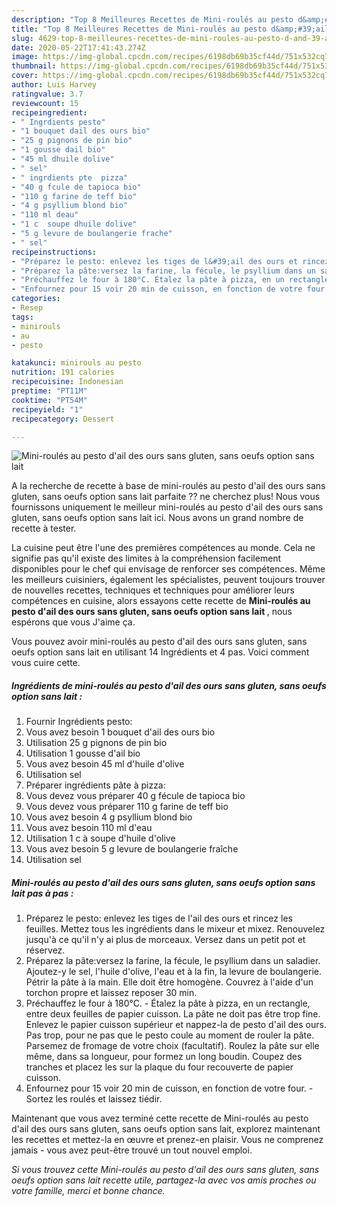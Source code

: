```yaml
---
description: "Top 8 Meilleures Recettes de Mini-roulés au pesto d&amp;#39;ail des ours  sans gluten, sans oeufs option sans lait"
title: "Top 8 Meilleures Recettes de Mini-roulés au pesto d&amp;#39;ail des ours  sans gluten, sans oeufs option sans lait"
slug: 4629-top-8-meilleures-recettes-de-mini-roules-au-pesto-d-and-39-ail-des-ours-sans-gluten-sans-oeufs-option-sans-lait
date: 2020-05-22T17:41:43.274Z
image: https://img-global.cpcdn.com/recipes/6198db69b35cf44d/751x532cq70/mini-roules-au-pesto-dail-des-ours-sans-gluten-sans-oeufs-option-sans-lait-photo-principale-de-la-recette.jpg
thumbnail: https://img-global.cpcdn.com/recipes/6198db69b35cf44d/751x532cq70/mini-roules-au-pesto-dail-des-ours-sans-gluten-sans-oeufs-option-sans-lait-photo-principale-de-la-recette.jpg
cover: https://img-global.cpcdn.com/recipes/6198db69b35cf44d/751x532cq70/mini-roules-au-pesto-dail-des-ours-sans-gluten-sans-oeufs-option-sans-lait-photo-principale-de-la-recette.jpg
author: Luis Harvey
ratingvalue: 3.7
reviewcount: 15
recipeingredient:
- " Ingrdients pesto"
- "1 bouquet dail des ours bio"
- "25 g pignons de pin bio"
- "1 gousse dail bio"
- "45 ml dhuile dolive"
- " sel"
- " ingrdients pte  pizza"
- "40 g fcule de tapioca bio"
- "110 g farine de teff bio"
- "4 g psyllium blond bio"
- "110 ml deau"
- "1 c  soupe dhuile dolive"
- "5 g levure de boulangerie frache"
- " sel"
recipeinstructions:
- "Préparez le pesto: enlevez les tiges de l&#39;ail des ours et rincez les feuilles. Mettez tous les ingrédients dans le mixeur et mixez. Renouvelez jusqu&#39;à ce qu&#39;il n&#39;y ai plus de morceaux. Versez dans un petit pot et réservez."
- "Préparez la pâte:versez la farine, la fécule, le psyllium dans un saladier. Ajoutez-y le sel, l&#39;huile d&#39;olive, l&#39;eau et à la fin, la levure de boulangerie. Pétrir la pâte à la main. Elle doit être homogène. Couvrez à l&#39;aide d&#39;un torchon propre et laissez reposer 30 min."
- "Préchauffez le four à 180°C. Étalez la pâte à pizza, en un rectangle, entre deux feuilles de papier cuisson. La pâte ne doit pas être trop fine. Enlevez le papier cuisson supérieur et nappez-la de pesto d&#39;ail des ours. Pas trop, pour ne pas que le pesto coule au moment de rouler la pâte. Parsemez de fromage de votre choix (facultatif). Roulez la pâte sur elle même, dans sa longueur, pour formez un long boudin. Coupez des tranches et placez les sur la plaque du four recouverte de papier cuisson."
- "Enfournez pour 15 voir 20 min de cuisson, en fonction de votre four. Sortez les roulés et laissez tiédir."
categories:
- Resep
tags:
- minirouls
- au
- pesto

katakunci: minirouls au pesto 
nutrition: 191 calories
recipecuisine: Indonesian
preptime: "PT11M"
cooktime: "PT54M"
recipeyield: "1"
recipecategory: Dessert

---
```



![Mini-roulés au pesto d&#39;ail des ours  sans gluten, sans oeufs option sans lait](https://img-global.cpcdn.com/recipes/6198db69b35cf44d/751x532cq70/mini-roules-au-pesto-dail-des-ours-sans-gluten-sans-oeufs-option-sans-lait-photo-principale-de-la-recette.jpg)

A la recherche de recette à base de mini-roulés au pesto d&#39;ail des ours  sans gluten, sans oeufs option sans lait parfaite ?? ne cherchez plus! Nous vous fournissons uniquement le meilleur mini-roulés au pesto d&#39;ail des ours  sans gluten, sans oeufs option sans lait ici. Nous avons un grand nombre de recette à tester.

La cuisine peut être l'une des premières compétences au monde. Cela ne signifie pas qu'il existe des limites à la compréhension facilement disponibles pour le chef qui envisage de renforcer ses compétences. Même les meilleurs cuisiniers, également les spécialistes, peuvent toujours trouver de nouvelles recettes, techniques et techniques pour améliorer leurs compétences en cuisine, alors essayons cette recette de <strong> Mini-roulés au pesto d&#39;ail des ours  sans gluten, sans oeufs option sans lait </strong>, nous espérons que vous J'aime ça.

<!--inarticleads1-->

Vous pouvez avoir mini-roulés au pesto d&#39;ail des ours  sans gluten, sans oeufs option sans lait en utilisant 14 Ingrédients et 4 pas. Voici comment vous cuire cette.

##### Ingrédients de mini-roulés au pesto d&#39;ail des ours  sans gluten, sans oeufs option sans lait :

1. Fournir  Ingrédients pesto:
1. Vous avez besoin 1 bouquet d&#39;ail des ours bio
1. Utilisation 25 g pignons de pin bio
1. Utilisation 1 gousse d&#39;ail bio
1. Vous avez besoin 45 ml d&#39;huile d&#39;olive
1. Utilisation  sel
1. Préparer  ingrédients pâte à pizza:
1. Vous devez vous préparer 40 g fécule de tapioca bio
1. Vous devez vous préparer 110 g farine de teff bio
1. Vous avez besoin 4 g psyllium blond bio
1. Vous avez besoin 110 ml d&#39;eau
1. Utilisation 1 c à soupe d&#39;huile d&#39;olive
1. Vous avez besoin 5 g levure de boulangerie fraîche
1. Utilisation  sel




<!--inarticleads2-->

##### Mini-roulés au pesto d&#39;ail des ours  sans gluten, sans oeufs option sans lait pas à pas :

1. Préparez le pesto: enlevez les tiges de l&#39;ail des ours et rincez les feuilles. Mettez tous les ingrédients dans le mixeur et mixez. Renouvelez jusqu&#39;à ce qu&#39;il n&#39;y ai plus de morceaux. Versez dans un petit pot et réservez.
1. Préparez la pâte:versez la farine, la fécule, le psyllium dans un saladier. Ajoutez-y le sel, l&#39;huile d&#39;olive, l&#39;eau et à la fin, la levure de boulangerie. Pétrir la pâte à la main. Elle doit être homogène. Couvrez à l&#39;aide d&#39;un torchon propre et laissez reposer 30 min.
1. Préchauffez le four à 180°C. - Étalez la pâte à pizza, en un rectangle, entre deux feuilles de papier cuisson. La pâte ne doit pas être trop fine. Enlevez le papier cuisson supérieur et nappez-la de pesto d&#39;ail des ours. Pas trop, pour ne pas que le pesto coule au moment de rouler la pâte. Parsemez de fromage de votre choix (facultatif). Roulez la pâte sur elle même, dans sa longueur, pour formez un long boudin. Coupez des tranches et placez les sur la plaque du four recouverte de papier cuisson.
1. Enfournez pour 15 voir 20 min de cuisson, en fonction de votre four. - Sortez les roulés et laissez tiédir.




<!--inarticleads1-->

<p>
Maintenant que vous avez terminé cette recette de Mini-roulés au pesto d&#39;ail des ours  sans gluten, sans oeufs option sans lait, explorez maintenant les recettes et mettez-la en œuvre et prenez-en plaisir. Vous ne comprenez jamais - vous avez peut-être trouvé un tout nouvel emploi.
</p>

<p>
<i>Si vous trouvez cette Mini-roulés au pesto d&#39;ail des ours  sans gluten, sans oeufs option sans lait recette utile, partagez-la avec vos amis proches ou votre famille, merci et bonne chance.</i>
</p>
